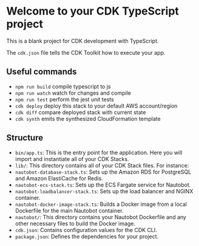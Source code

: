 # Welcome to your CDK TypeScript project

This is a blank project for CDK development with TypeScript.

The `cdk.json` file tells the CDK Toolkit how to execute your app.

## Useful commands

* `npm run build`   compile typescript to js
* `npm run watch`   watch for changes and compile
* `npm run test`    perform the jest unit tests
* `cdk deploy`      deploy this stack to your default AWS account/region
* `cdk diff`        compare deployed stack with current state
* `cdk synth`       emits the synthesized CloudFormation template

## Structure

- `bin/app.ts`: This is the entry point for the application. Here you will import and instantiate all of your CDK Stacks.
- `lib/`: This directory contains all of your CDK Stack files. For instance:
- `nautobot-database-stack.ts`: Sets up the Amazon RDS for PostgreSQL and Amazon ElastiCache for Redis.
- `nautobot-ecs-stack.ts`: Sets up the ECS Fargate service for Nautobot.
- `nautobot-loadbalancer-stack.ts`: Sets up the load balancer and NGINX container.
- `nautobot-docker-image-stack.ts`: Builds a Docker image from a local Dockerfile for the main Nautobot container.
- `nautobot/`: This directory contains your Nautobot Dockerfile and any other necessary files to build the Docker image.
- `cdk.json`: Contains configuration values for the CDK CLI.
- `package.json`: Defines the dependencies for your project.